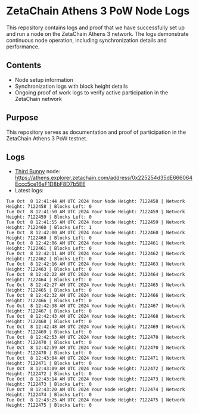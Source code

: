 # ZetaChain Athens 3 PoW Node Logs
This repository contains logs and proof that we have successfully set up and run a node on the ZetaChain Athens 3 network. The logs demonstrate continuous node operation, including synchronization details and performance.

## Contents
- Node setup information
- Synchronization logs with block height details
- Ongoing proof of work logs to verify active participation in the ZetaChain network

## Purpose
This repository serves as documentation and proof of participation in the ZetaChain Athens 3 PoW testnet.

## Logs

- [Third Bunny](https://thirdbunny.xyz/) node: https://athens.explorer.zetachain.com/address/0x225254d35dE666064Eccc5ce16eF1D8bF8D7b5EE
- Latest logs:
```
Tue Oct  8 12:41:44 AM UTC 2024 Your Node Height: 7122458 | Network Height: 7122458 | Blocks Left: 0
Tue Oct  8 12:41:50 AM UTC 2024 Your Node Height: 7122459 | Network Height: 7122459 | Blocks Left: 0
Tue Oct  8 12:41:55 AM UTC 2024 Your Node Height: 7122459 | Network Height: 7122460 | Blocks Left: 1
Tue Oct  8 12:42:00 AM UTC 2024 Your Node Height: 7122460 | Network Height: 7122460 | Blocks Left: 0
Tue Oct  8 12:42:06 AM UTC 2024 Your Node Height: 7122461 | Network Height: 7122461 | Blocks Left: 0
Tue Oct  8 12:42:11 AM UTC 2024 Your Node Height: 7122462 | Network Height: 7122462 | Blocks Left: 0
Tue Oct  8 12:42:16 AM UTC 2024 Your Node Height: 7122463 | Network Height: 7122463 | Blocks Left: 0
Tue Oct  8 12:42:22 AM UTC 2024 Your Node Height: 7122464 | Network Height: 7122464 | Blocks Left: 0
Tue Oct  8 12:42:27 AM UTC 2024 Your Node Height: 7122465 | Network Height: 7122465 | Blocks Left: 0
Tue Oct  8 12:42:32 AM UTC 2024 Your Node Height: 7122466 | Network Height: 7122466 | Blocks Left: 0
Tue Oct  8 12:42:38 AM UTC 2024 Your Node Height: 7122467 | Network Height: 7122467 | Blocks Left: 0
Tue Oct  8 12:42:43 AM UTC 2024 Your Node Height: 7122468 | Network Height: 7122468 | Blocks Left: 0
Tue Oct  8 12:42:48 AM UTC 2024 Your Node Height: 7122469 | Network Height: 7122469 | Blocks Left: 0
Tue Oct  8 12:42:53 AM UTC 2024 Your Node Height: 7122470 | Network Height: 7122470 | Blocks Left: 0
Tue Oct  8 12:42:59 AM UTC 2024 Your Node Height: 7122470 | Network Height: 7122470 | Blocks Left: 0
Tue Oct  8 12:43:04 AM UTC 2024 Your Node Height: 7122471 | Network Height: 7122471 | Blocks Left: 0
Tue Oct  8 12:43:09 AM UTC 2024 Your Node Height: 7122472 | Network Height: 7122472 | Blocks Left: 0
Tue Oct  8 12:43:14 AM UTC 2024 Your Node Height: 7122473 | Network Height: 7122473 | Blocks Left: 0
Tue Oct  8 12:43:20 AM UTC 2024 Your Node Height: 7122474 | Network Height: 7122474 | Blocks Left: 0
Tue Oct  8 12:43:25 AM UTC 2024 Your Node Height: 7122475 | Network Height: 7122475 | Blocks Left: 0
```
